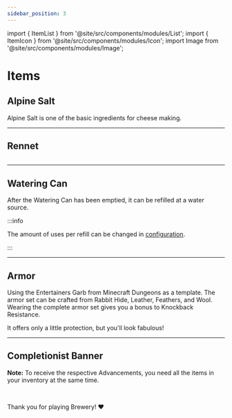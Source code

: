 ```yaml
---
sidebar_position: 3
---
```


import { ItemList } from '@site/src/components/modules/List';
import { ItemIcon } from '@site/src/components/modules/Icon';
import Image from '@site/src/components/modules/Image';

# Items
## Alpine Salt
<ItemIcon modId="meadow" imageId="alpine_salt.png" description="Alpine Salt can exclusively be found in Meadow biomes in limestone formations at any height. Alternatively, it can also be synthesized in a [Cooking Cauldron](blocks.md#cooking-cauldron) from Calcite or Limestone." />

Alpine Salt is one of the basic ingredients for cheese making.

***

## Rennet
<ItemIcon modId="meadow" imageId="rennet.png" description="Rennet is a base crafting ingredient for every type of cheese. It is crafted in a cauldron by using alpine salt, an egg and an empty glass bottle." />

<Image modId="meadow" imageId="cauldron_rennet_gui.png" align="center" />

***

## Watering Can
<ItemIcon modId="meadow" imageId="wooden_watering_can.png" description="The Watering Can is a renewable source for Bone Meal. It offers the same functions as the latter." />

After the Watering Can has been emptied, it can be refilled at a water source.

:::info

The amount of uses per refill can be changed in [configuration](common.md#config).

:::

***

## Armor
<ItemIcon modId="meadow" imageId="fur_helmet.png" description="Of course, there is also armor!" />

Using the Entertainers Garb from Minecraft Dungeons as a template. The armor set can be crafted from Rabbit Hide, Leather, Feathers, and Wool. Wearing the complete armor set gives you a bonus to Knockback Resistance.

It offers only a little protection, but you'll look fabulous!

***

## Completionist Banner
<ItemIcon modId="meadow" imageId="meadow_standard.png" description="The Completionist Banner is awarded to all players who have crafted all Cheese Variants from the Meadow Mod." />

**Note:** To receive the respective Advancements, you need all the items in your inventory at the same time.

<br />

Thank you for playing Brewery! ❤️